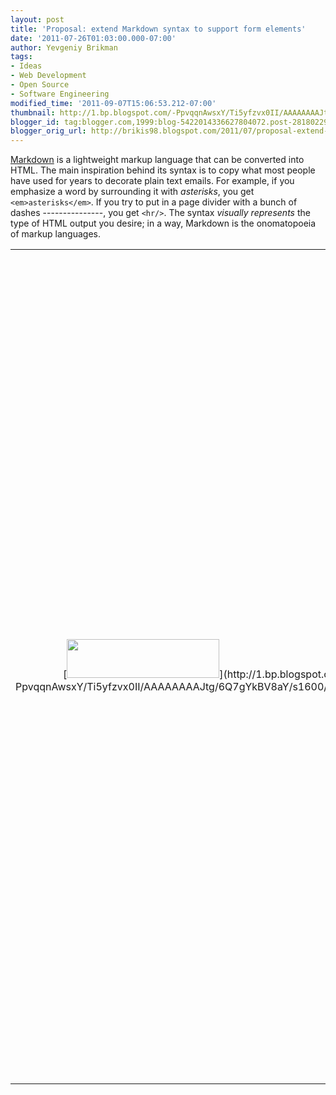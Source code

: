 ```yaml
---
layout: post
title: 'Proposal: extend Markdown syntax to support form elements'
date: '2011-07-26T01:03:00.000-07:00'
author: Yevgeniy Brikman
tags:
- Ideas
- Web Development
- Open Source
- Software Engineering
modified_time: '2011-09-07T15:06:53.212-07:00'
thumbnail: http://1.bp.blogspot.com/-PpvqqnAwsxY/Ti5yfzvx0II/AAAAAAAAJtg/6Q7gYkBV8aY/s72-c/markdown.png
blogger_id: tag:blogger.com,1999:blog-5422014336627804072.post-2818022916028139401
blogger_orig_url: http://brikis98.blogspot.com/2011/07/proposal-extend-markdown-syntax-to.html
---
```


[Markdown](http://daringfireball.net/projects/markdown/) is a lightweight 
markup language that can be converted into HTML. The main inspiration behind 
its syntax is to copy what most people have used for years to decorate plain 
text emails. For example, if you emphasize a word by surrounding it with 
*asterisks*, you get <code>&lt;em&gt;asterisks&lt;/em&gt;</code>. If you try 
to put in a page divider with a bunch of dashes ---------------, you get 
<code>&lt;hr/&gt;</code>. The syntax *visually represents* the type of HTML 
output you desire; in a way, Markdown is the onomatopoeia of markup languages. 

<table align="center" cellpadding="0" cellspacing="0" 
class="tr-caption-container" style="margin-left: auto; margin-right: auto; 
text-align: center;"><td style="text-align: center;">[<img border="0" 
height="62" 
src="http://1.bp.blogspot.com/-PpvqqnAwsxY/Ti5yfzvx0II/AAAAAAAAJtg/6Q7gYkBV8aY/s320/markdown.png" 
width="244" 
/>](http://1.bp.blogspot.com/-PpvqqnAwsxY/Ti5yfzvx0II/AAAAAAAAJtg/6Q7gYkBV8aY/s1600/markdown.png)<td 
class="tr-caption" style="text-align: center;">Markdown was created by [John 
Gruber](http://daringfireball.net/) and [Aaron 
Swartz](http://www.aaronsw.com/) 
Markdown is VERY* *easy to read and write, so it's a great choice for 
[CMS](http://en.wikipedia.org/wiki/Content_management_system), 
[wiki](http://en.wikipedia.org/wiki/Wiki) and 
[WYSIWYG](http://en.wikipedia.org/wiki/WYSIWYG) use cases. 
[GitHub](http://www.github.com/) and 
[StackOverflow](http://www.stackoverflow.com/) both make heavy use of Markdown 
and have created their own Markdown extensions and implementations: [GitHub 
flavored Markdown](http://github.github.com/github-flavored-markdown/) and 
[MarkdownSharp](http://code.google.com/p/markdownsharp/). I too am a fan of 
Markdown: I think it's perfect for formatting answers on StackOverflow, it's a 
slick way to support rich text formatting in [Resume 
Builder](http://resume.linkedinlabs.com/), and in my [open source 
projects](https://github.com/brikis98), it's an elegant solution for readme 
files that are perfectly readable with or without a Markdown interpreter. 

<span style="font-size: large;">**Proposal** 

In this blog post, I'm going to propose a small extension to the Markdown 
syntax: support for forms. There are a number of CMS and wiki use cases where 
I've wanted to allow users to create a custom form (e.g. a simple poll or 
event RSVP) without having to write out the full HTML for it. I even created a 
[github project](https://github.com/brikis98/wmd) (forked from 
[wmd](https://github.com/ChiperSoft/wmd)) to try to implement this extension, 
though I've been too damn busy to get to it. Perhaps someone will be inspired 
by this post and help me get this thing rolling :) 

<span style="font-size: large;">**Syntax** 

## Text fields 

<script src="https://gist.github.com/1106204.js?file=TextBox.text"></script> 
<script src="https://gist.github.com/1106204.js?file=TextBox.html"></script> 

## Radio buttons 

<script 
src="https://gist.github.com/1106204.js?file=RadioButtons.text"></script> 
<script 
src="https://gist.github.com/1106204.js?file=RadioButtons.html"></script> 

## Check boxes 

<script 
src="https://gist.github.com/1106204.js?file=CheckBoxes.text"></script> 
<script 
src="https://gist.github.com/1106204.js?file=CheckBoxes.html"></script> 

## Drop down 

<script src="https://gist.github.com/1106204.js?file=DropDown.text"></script> 
<script src="https://gist.github.com/1106204.js?file=DropDown.html"></script> 

## Required fields 

<script 
src="https://gist.github.com/1106204.js?file=RequiredFields.text"></script> 
<script 
src="https://gist.github.com/1106204.js?file=RequiredFields.html"></script> 

<span style="font-size: large;">**Feedback** 

Hopefully, merely looking at the examples above makes my proposal clear. If 
not, I've clearly failed, as Markdown's central goal is readability. Either 
way, let me know what you think in the comments. Also, feel free to fork my 
[github project](https://github.com/brikis98/wmd) for this proposal and start 
hacking away! 

## Update: [Geoff](https://github.com/maleldil) saw this post, forked my 
project, and [implemented the proposal](https://github.com/maleldil/wmd)! 
Awesome work Geoff! 